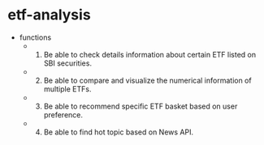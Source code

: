 # etf-analysis

- functions
    - 1. Be able to check details information about certain ETF listed on SBI securities.
    - 2. Be able to compare and visualize the numerical information of multiple ETFs.
    - 3. Be able to recommend specific ETF basket based on user preference.
    - 4. Be able to find hot topic based on News API.